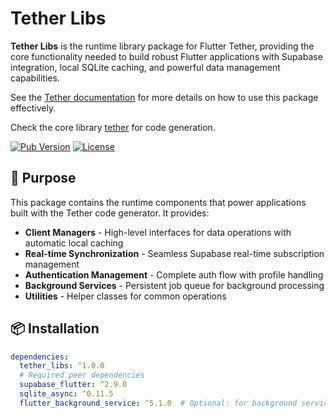 # Tether Libs

**Tether Libs** is the runtime library package for Flutter Tether, providing the
core functionality needed to build robust Flutter applications with Supabase
integration, local SQLite caching, and powerful data management capabilities.

See the [Tether documentation](https://cspecter.github.io/flutter_tether/) for
more details on how to use this package effectively.

Check the core library [tether](https://pub.dev/packages/tether) for code
generation.

[![Pub Version](https://img.shields.io/pub/v/tether_libs)](https://pub.dev/packages/tether_libs)
[![License](https://img.shields.io/badge/license-MIT-blue.svg)](LICENSE)

## 🎯 Purpose

This package contains the runtime components that power applications built with
the Tether code generator. It provides:

- **Client Managers** - High-level interfaces for data operations with automatic
  local caching
- **Real-time Synchronization** - Seamless Supabase real-time subscription
  management
- **Authentication Management** - Complete auth flow with profile handling
- **Background Services** - Persistent job queue for background processing
- **Utilities** - Helper classes for common operations

## 📦 Installation

```yaml
dependencies:
  tether_libs: ^1.0.0
  # Required peer dependencies
  supabase_flutter: ^2.9.0
  sqlite_async: ^0.11.5
  flutter_background_service: ^5.1.0  # Optional: for background services
```

